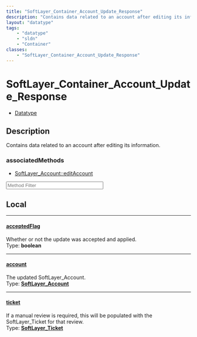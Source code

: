 ```yaml
---
title: "SoftLayer_Container_Account_Update_Response"
description: "Contains data related to an account after editing its information."
layout: "datatype"
tags:
    - "datatype"
    - "sldn"
    - "Container"
classes:
    - "SoftLayer_Container_Account_Update_Response"
---
```


# SoftLayer_Container_Account_Update_Response
<div id='service-datatype'>
    <ul id='sldn-reference-tabs'>
        <li id='datatype'> <a href='/reference/datatypes/SoftLayer_Container_Account_Update_Response' >Datatype</a></li>
    </ul>
</div>

## Description 
Contains data related to an account after editing its information. 


### associatedMethods

*  [SoftLayer_Account::editAccount](/reference/services/SoftLayer_Account/editAccount )





<!-- Service Filer BEGIN -->
<div class="view-filters">
        <div class="clearfix">
            <div class="search-input-box">
                <input placeholder="Method Filter" onkeyup="titleSearch(inputId='prop-input', divId='properties', elementClass='prop-row')" 
                    type="text" id="prop-input" value="" size="30" maxlength="128" class="form-text">
            </div>
        </div>
</div>
<!-- Service Filer END -->

<div id="properties" class="content">
<div id="localProperties" class="prop-content" >

## Local
-----
[acceptedFlag]: #acceptedflag
#### [acceptedFlag]
Whether or not the update was accepted and applied.  
<span class="type-label">Type: </span>**boolean**

-----
[account]: #account
#### [account]
The updated SoftLayer_Account.  
<span class="type-label">Type: </span>**<a href='/reference/datatypes/SoftLayer_Account'>SoftLayer_Account </a>**

-----
[ticket]: #ticket
#### [ticket]
If a manual review is required, this will be populated with the SoftLayer_Ticket for that review.  
<span class="type-label">Type: </span>**<a href='/reference/datatypes/SoftLayer_Ticket'>SoftLayer_Ticket </a>**

</div>
<!-- LOCAL PROPERTY END -->

</div>


